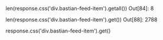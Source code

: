 len(response.css('div.bastian-feed-item').getall())
Out[84]: 8

len(response.css('div.bastian-feed-item').get())
Out[88]: 2788

response.css('div.bastian-feed-item').get()
